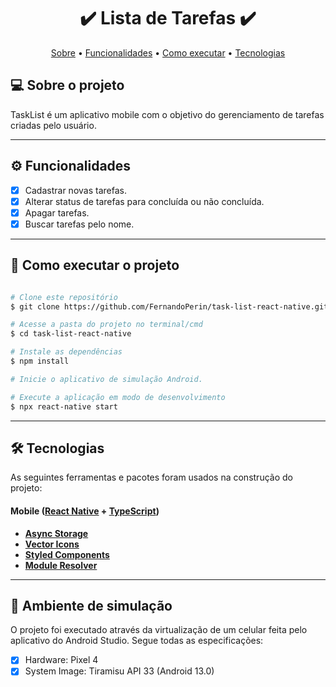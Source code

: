 <h1 align="center"> 
	✔️ Lista de Tarefas ✔️
</h1>

<p align="center">
 <a href="#-sobre-o-projeto">Sobre</a> •
 <a href="#-funcionalidades">Funcionalidades</a> •
 <a href="#-como-executar-o-projeto">Como executar</a> • 
 <a href="#-tecnologias">Tecnologias</a>
</p>

## 💻 Sobre o projeto

TaskList é um aplicativo mobile com o objetivo do gerenciamento de tarefas criadas pelo usuário.

---

## ⚙️ Funcionalidades

- [x] Cadastrar novas tarefas.
- [x] Alterar status de tarefas para concluída ou não concluída.
- [x] Apagar tarefas.
- [x] Buscar tarefas pelo nome.

---

## 🚀 Como executar o projeto

```bash

# Clone este repositório
$ git clone https://github.com/FernandoPerin/task-list-react-native.git

# Acesse a pasta do projeto no terminal/cmd
$ cd task-list-react-native

# Instale as dependências
$ npm install

# Inicie o aplicativo de simulação Android.

# Execute a aplicação em modo de desenvolvimento
$ npx react-native start

```

---

## 🛠 Tecnologias

As seguintes ferramentas e pacotes foram usados na construção do projeto:

#### Mobile ([React Native](https://reactnative.dev/) + [TypeScript](https://www.typescriptlang.org/))

- **[Async Storage](https://www.npmjs.com/package/@react-native-async-storage/async-storage)**
- **[Vector Icons](https://www.npmjs.com/package/react-native-vector-icons)**
- **[Styled Components](https://styled-components.com/)**
- **[Module Resolver](https://www.npmjs.com/package/babel-plugin-module-resolver)**

---

## 📱 Ambiente de simulação

O projeto foi executado através da virtualização de um celular feita pelo aplicativo do Android Studio. Segue todas as especificações:

- [x] Hardware: Pixel 4
- [x] System Image: Tiramisu API 33 (Android 13.0)
